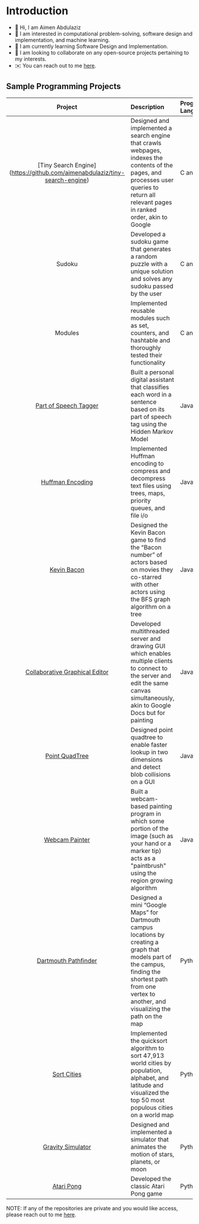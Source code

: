 
# Introduction 
- 👋 Hi, I am Aimen Abdulaziz
- 👀 I am interested in computational problem-solving, software design and implementation, and machine learning. 
- 🌱 I am currently learning Software Design and Implementation.
- 💞️ I am looking to collaborate on any open-source projects pertaining to my interests. 
- :envelope: You can reach out to me [here](mailto:aimenaabdulaziz@gmail.com).
## Sample Programming Projects
| **Project** | **Description** | **Programming Language** |
|:---:|:---|:---|
| [Tiny Search Engine] (https://github.com/aimenabdulaziz/tiny-search-engine) | Designed and implemented a search engine that crawls webpages, indexes the contents of the pages, and processes user queries to return all relevant pages in ranked order, akin to Google | C and Bash |
| Sudoku | Developed a sudoku game that generates a random puzzle with a unique solution and solves any sudoku passed by the user | C and Bash |
| Modules | Implemented reusable modules such as set, counters, and hashtable and thoroughly tested their functionality | C and Bash |
| [Part of Speech Tagger](https://github.com/aimenabdulaziz/POS-tagging-via-Hidden-Markov-Model)| Built a personal digital assistant that classifies each word in a sentence based on its part of speech tag using the Hidden Markov Model | Java |
| [Huffman Encoding](https://github.com/aimenabdulaziz/Huffman-Encoding) | Implemented Huffman encoding to compress and decompress text files using trees, maps, priority queues, and file i/o | Java |
| [Kevin Bacon](https://github.com/aimenabdulaziz/Kevin-Bacon-Game) | Designed the Kevin Bacon game to find the “Bacon number” of actors based on movies they co-starred with other actors using the BFS graph algorithm on a tree | Java |
| [Collaborative Graphical Editor](https://github.com/aimenabdulaziz/Collaborative-Graphical-Editor) | Developed multithreaded server and drawing GUI which enables multiple clients to connect to the server and edit the same canvas simultaneously, akin to Google Docs but for painting | Java
| [Point QuadTree](https://github.com/aimenabdulaziz/PointQuadTree) | Designed point quadtree to enable faster lookup in two dimensions and detect blob collisions on a GUI | Java |
| [Webcam Painter](https://github.com/aimenabdulaziz/Webcam-Painter) | Built a webcam-based painting program in which some portion of the image (such as your hand or a marker tip) acts as a "paintbrush" using the region growing algorithm | Java |
| [Dartmouth Pathfinder](https://github.com/aimenabdulaziz/Dartmouth-Pathfinder) | Designed a mini “Google Maps” for Dartmouth campus locations by creating a graph that models part of the campus, finding the shortest path from one vertex to another, and visualizing the path on the map | Python |
| [Sort Cities](https://github.com/aimenabdulaziz/Sort-Cities) | Implemented the quicksort algorithm to sort 47,913 world cities by population, alphabet, and latitude and visualized the top 50 most populous cities on a world map | Python |
| [Gravity Simulator](https://github.com/aimenabdulaziz/Gravity-Simulator) | Designed and implemented a simulator that animates the motion of stars, planets, or moon | Python | 
| [Atari Pong](https://github.com/aimenabdulaziz/Atari-Pong) | Developed the classic Atari Pong game | Python |


NOTE: If any of the repositories are private and you would like access, please reach out to me [here](mailto:aimenaabdulaziz@gmail.com).


<!---
aimenabdulaziz/aimenabdulaziz is a ✨ special ✨ repository because its `README.md` (this file) appears on your GitHub profile.
You can click the Preview link to take a look at your changes.
--->
